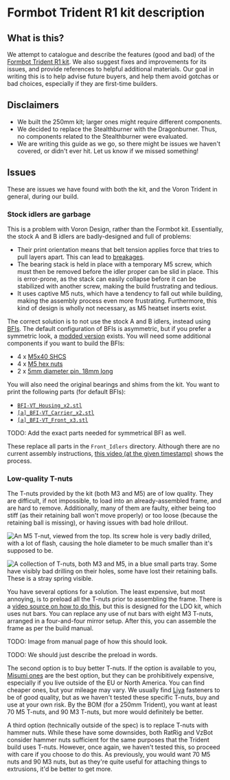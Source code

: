 # Formbot Trident R1 kit description

## What is this?

We attempt to catalogue and describe the features (good and bad) of the [Formbot
Trident R1 kit][kit]. We also suggest fixes and improvements for its issues, and
provide references to helpful additional materials. Our goal in writing this is
to help advise future buyers, and help them avoid gotchas or bad choices,
especially if they are first-time builders.

## Disclaimers

* We built the 250mm kit; larger ones might require different components.
* We decided to replace the Stealthburner with the Dragonburner. Thus, no
  components related to the Stealthburner were evaluated.
* We are writing this guide as we go, so there might be issues we haven't
  covered, or didn't ever hit. Let us know if we missed something!

## Issues

These are issues we have found with both the kit, and the Voron Trident in
general, during our build.

### Stock idlers are garbage

This is a problem with Voron Design, rather than the Formbot kit. Essentially,
the stock A and B idlers are badly-designed and full of problems:

* Their print orientation means that belt tension applies force that tries to
  pull layers apart. This can lead to [breakages][idler-break].
* The bearing stack is held in place with a temporary M5 screw, which must then
  be removed before the idler proper can be slid in place. This is error-prone,
  as the stack can easily collapse before it can be stabilized with another
  screw, making the build frustrating and tedious.
* It uses captive M5 nuts, which have a tendency to fall out while building,
  making the assembly process even more frustrating. Furthermore, this kind of
  design is wholly not necessary, as M5 heatset inserts exist.

The correct solution is to not use the stock A and B idlers, instead using
[BFIs][bfi]. The default configuration of BFIs is asymmetric, but if you prefer
a symmetric look, a [modded version][symmetric-bfi] exists. You will need some
additional components if you want to build the BFIs:

* 4 x [M5x40 SHCS][liya-shcs]
* 4 x [M5 hex nuts][liya-hex-nut]
* 2 x [5mm diameter pin, 18mm long][liya-pin]

You will also need the original bearings and shims from the kit. You want to 
print the following parts (for default BFIs):

* [`BFI-VT_Housing_x2.stl`](https://github.com/clee/VoronBFI/blob/main/STLs/BFI-VT_Housing_x2.stl)
* [`[a]_BFI-VT_Carrier_x2.stl`](https://github.com/clee/VoronBFI/blob/main/STLs/%5Ba%5D_BFI-VT_Carrier_x2.stl)
* [`[a]_BFI-VT_Front_x3.stl`](https://github.com/clee/VoronBFI/blob/main/STLs/%5Ba%5D_BFI-VT_Front_x2.stl)

TODO: Add the exact parts needed for symmetrical BFI as well.

These replace all parts in the `Front_Idlers` directory. Although there are no
current assembly instructions, [this video (at the given
timestamp)][bfi-assembly] shows the process.

### Low-quality T-nuts

The T-nuts provided by the kit (both M3 and M5) are of low quality. They are
difficult, if not impossible, to load into an already-assembled frame, and are
hard to remove. Additionally, many of them are faulty, either being too stiff
(as their retaining ball won't move properly) or too loose (because the
retaining ball is missing), or having issues with bad hole drillout.

![An M5 T-nut, viewed from the top. Its screw hole is very badly drilled, with a
lot of flash, causing the hole diameter to be much smaller than it's supposed to
be.](./img/bad-m5.jpg)

![A collection of T-nuts, both M3 and M5, in a blue small parts tray. Some have
visibly bad drilling on their holes, some have lost their retaining balls. These
is a stray spring visible.](./img/many-bad-m5s.jpg)

You have several options for a solution. The least expensive, but most annoying,
is to preload all the T-nuts prior to assembling the frame. There is a [video
source on how to do this][preload-tnuts-video], but this is designed for the LDO
kit, which uses nut bars. You can replace any use of nut bars with eight M3
T-nuts, arranged in a four-and-four mirror setup. After this, you can assemble
the frame as per the build manual.

TODO: Image from manual page of how this should look.

TODO: We should just describe the preload in words.

The second option is to buy better T-nuts. If the option is available to you,
[Misumi ones][misumi-t-nut] are the best option, but they can be prohibitively
expensive, especially if you live outside of the EU or North America. You can
find cheaper ones, but your mileage may vary. We usually find
[Liya][liya-t-nut] fasteners to be of good quality, but as we haven't tested
these specific T-nuts, buy and use at your own risk. By the BOM (for a 250mm
Trident), you want at least 70 M5 T-nuts, and 90 M3 T-nuts, but more would
definitely be better.

A third option (technically outside of the spec) is to replace T-nuts with
hammer nuts. While these have some downsides, both RatRig and VzBot consider
hammer nuts sufficient for the same purposes that the Trident build uses 
T-nuts. However, once again, we haven't tested this, so proceed with care if you
choose to do this. As previously, you would want 70 M5 nuts and 90 M3 nuts, but
as they're quite useful for attaching things to extrusions, it'd be better to
get more.

[kit]: https://www.formbot3d.com/products/voron-trident-corexy-3d-printer-kit-with-premade-wiring-harness
[preload-tnuts-video]: https://www.youtube.com/watch?app=desktop&v=hpkN9NHoKiY
[misumi-t-nut]: https://fermio.xyz/misumi-europa-gmbh/misumi-t-slot-nut-hntaj5-3-6-mm-slot-m3-thread
[liya-t-nut]: https://www.aliexpress.com/item/4000577562903.html
[idler-break]: https://raw.githubusercontent.com/clee/VoronBFI/main/images/cracked_stock.jpg
[bfi]: https://github.com/clee/VoronBFI
[symmetric-bfi]: https://github.com/clee/VoronBFI/tree/main/usermods/Tetsu/Symetrical%20BFI
[liya-shcs]: https://www.aliexpress.com/item/32542380485.html
[liya-hex-nut]: https://www.aliexpress.com/item/32868247852.html
[liya-pin]: https://www.aliexpress.com/item/1005001502867783.html
[bfi-assembly]: https://www.youtube.com/watch?v=XtfESO4ALw8&t=970s

